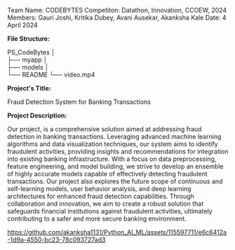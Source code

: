 Team Name: CODEBYTES
Competiton: Datathon, Innovation, CCOEW, 2024
Members: Gauri Joshi, Kritika Dubey, Avani Ausekar, Akanksha Kale
Date: 4 April 2024

****File Structure:****

PS_CodeBytes
│   
├── myapp
│   
├── models
│   
└── README
    └── video.mp4


****Project's Title:****

Fraud Detection System for Banking Transactions


****Project Description:**** 

Our project, is a comprehensive solution aimed at addressing fraud detection in banking transactions. Leveraging advanced machine learning algorithms and data visualization techniques, our system aims to identify fraudulent activities, providing insights and recommendations for integration into existing banking infrastructure. With a focus on data preprocessing, feature engineering, and model building, we strive to develop an ensemble of highly accurate models capable of effectively detecting fraudulent transactions. Our project also explores the future scope of continuous and self-learning models, user behavior analysis, and deep learning architectures for enhanced fraud detection capabilities. Through collaboration and innovation, we aim to create a robust solution that safeguards financial institutions against fraudulent activities, ultimately contributing to a safer and more secure banking environment.






    

https://github.com/akanksha1131/Python_AI_ML/assets/115597711/e6c6412a-1d9a-4550-bc23-78c093727ad3


